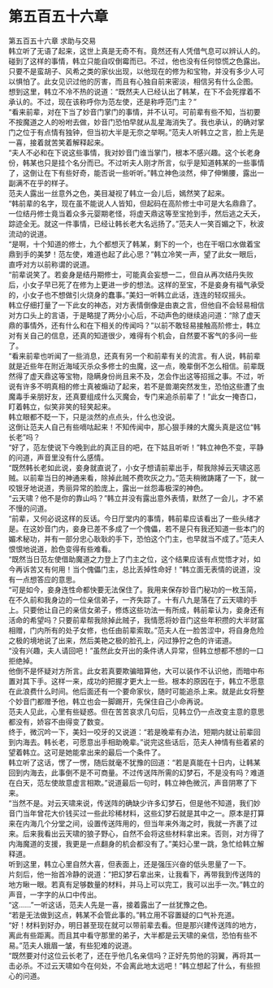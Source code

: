 # 第五百五十六章

第五百五十六章 求助与交易\
韩立听了无语了起来，这世上真是无奇不有。竟然还有人凭借气息可以辨认人的。碰到了这样的事情，韩立只能自叹倒霉而已。不过，他也没有任何惊慌之色露出。只要不是蛮胡子、风希之类的家伙出现，以他现在的修为和宝物，并没有多少人可以惧怕了。此女见识过他的厉害，而且有心独自前来密淡，相信另有什么企图。\
想到这里，韩立不冷不热的说道：“既然夫人已经认出了韩某，在下不会死撑着不承认的。不过，现在该称呼你为范左使，还是称呼范门主？”\
“看来前辈，对在下当了妙音门掌门的事情，并不认可。可前辈有些不知，当初要不按魔道之人的吩咐去做，妙音门恐怕早就从乱星海消失了。我也承认，的确对掌门之位于有点情有独钟，但当初大半是无奈之举啊。”范夫人听韩立之言，脸上先是一喜，接着就苦笑着解释起来。\
“夫人不必和在下说这些事情，我对妙音门谁当掌门，根本不感兴趣。这个长老身份，韩某也只是挂个名分而已。不过听夫人刚才所言，似乎是知道韩某的一些事情了，这倒让在下有些好奇，能否说一些听听。”韩立神色淡然，伸了伸懒腰，露出一副满不在乎的样子。\
范夫人露出一丝意外之色，美目凝视了韩立一会儿后，嫣然笑了起来。\
“韩前辈的名字，现在虽不能说人人皆知，但起码在高阶修士中可是大名鼎鼎了。一位结丹修士竟当着众多元婴期老怪，将虚天鼎这等至宝抢到手，然后逃之夭夭，踪迹全无。就这一件事情，已经让韩长老大名远扬了。”范夫人一笑百媚之下，秋波流动的说道。\
“是啊，十个知道的修士，九个都想灭了韩某，剩下的一个，也在干咽口水做着宝鼎到手的美梦！范左使，难道也起了此心思？”韩立冷笑一声，望了此女一眼后，直呼对方以前称谓的说道。\
“前辈说笑了。若妾身是结丹期修士，可能真会妄想一二，但自从再次结丹失败后，小女子早已死了在修为上更进一步的想法。这样的至宝，不是妾身有福气承受的，小女子也不想做引火烧身的蠢事。”美妇一听韩立此话，连连的轻叹摇头。\
韩立仔细打量了一下此女的神态，对方表情倒像是由衷之言，但他自不会轻易相信对方口头上的言语，于是略提了两分小心后，不动声色的继续追问道：“除了虚天鼎的事情外，还有什么和在下相关的传闻吗？”以前不敢轻易接触高阶修士，韩立对有关自己的信息，还真的知道很少，难得有个机会，自然要不客气的多问一些了。\
“看来前辈也听闻了一些消息，还真有另一个和前辈有关的流言。有人说，韩前辈就是近些年在附近海域灭杀众多修士的虫魔，这一点，晚辈倒不怎么相信。前辈既然得了虚天鼎这等宝物，隐瞒身份尚且来不及，怎会作出这等招摇之事。不过，听说有许多不明真相的修士真被煽动了起来，若不是兽潮突然发生，恐怕这些遭了虫魔毒手亲朋好友，还真要组成什么灭魔会，专门来追杀前辈了！”此女一掩杏口，盯着韩立，似笑非笑的轻笑起来。\
韩立眼都不眨一下，只是淡然的点点头，什么也没说。\
这倒让范夫人自己有些嘀咕起来！不知传闻中，那心狠手辣的大魔头真是这位“韩长老”吗？\
“好了，范左使说下今晚到此的真正目的吧，在下姑且听听！”韩立神色不变，平静的问道，声音里没有什么感情。\
“既然韩长老如此说，妾身就直说了，小女子想请前辈出手，帮我除掉云天啸这恶贼。以前辈当日的神通来看，除掉此贼不费吹灰之力。”范夫稍微踌躇了一下，就一咬银牙地说道，秀丽异常的脸庞上，露出一丝怨毒极深的神色。\
“云天啸？他不是你的靠山吗？”韩立并没有露出意外表情，默然了一会儿，才不紧不慢的问道。\
“前辈，又何必说这样的反话。今日厅堂内的事情，韩前辈应该看出了一些头绪才是。在这妙音门内，妾身已差不多成了一个傀儡，若不是只有我还知道一些本门的媚术秘功，并有一部分忠心耿耿的手下，恐怕这个门主，也早就当不成了。”范夫人恨恨地说道，脸色变得有些难看。\
“既然当日范左使借助魔道之力登上了门主之位，这个结果应该有点觉悟才对，如今再诉苦又有何用！当个傀儡门主，总比丢掉性命好！”韩立面无表情的说道，没有一点想答应的意思。\
“可是如今，妾身连性命都快要无法保住了。我用来保存妙音门秘功的一枚玉简，在不久前和我身边的一位亲信弟子，一齐失踪了。十有八九是落在了云天啸的手上。只要他让自己的亲信女弟子，修炼这些功法一有所成，韩前辈认为，妾身还有活命的希望吗？只要前辈帮我除掉此贼子，我情愿将妙音门这些年积攒的大半财富相赠，门内所有的处子女修，也任由前辈索取。”范夫人在一脸苦涩中，将自身危险之极的境地说了出来，然后美艳之极的脸孔上，闪过狰狞之色的许诺道。\
“没有兴趣，夫人请回吧！”虽然此女开出的条件诱人异常，但韩立想都不想的一口拒绝掉。\
他倒不是怀疑对方所言。此女若真要欺骗暗算他，大可以装作不认识他，而暗中布置对其下手。这样一来，成功的把握才更大上一些。根本的原因在于，韩立不愿意在此浪费什么时间。他后面还有一个要命家伙，随时可能追杀上来。就是此女将整个妙音门都赠予他，韩立也会一脚踢开，先保住自己小命再说。\
范夫人见此，心里有些疑惑。但在苦苦哀求几句后，见韩立仍一点改变主意的意思都没有，娇容不由得变了数变。\
终于，微沉吟一下，美妇一咬牙的又说道：“若是晚辈有办法，短期内就让前辈回到内海去。韩长老，可愿意出手相助晚辈。”说完这些话后，范夫人神情有些着紧的望着韩立。这可是她能拿出来的最后一个条件了。\
韩立听了这话，愣了一愣，随后就毫不犹豫的回道：“若是真能在十日内，让韩某回到内海去，此事倒不是不可商量。不过传送阵所需的幻梦石，不是没有吗？难道在白天，范左使故意虚言相欺。”说道最后一句时，韩立神色微沉，声音阴寒了下来。\
“当然不是。对云天啸来说，传送阵的确缺少许多幻梦石，但是他不知道，我们妙音门当年曾花大价钱买过一些此珍稀材料，这些幻梦石就是其中之一。原本是打算来在内海几个分堂之间，设置传送阵用的，但当年来外海之时，我就一齐裹了过来。后来我看出云天啸的狼子野心，自然不会将这些材料拿出来。否则，对方得了内海魔道的支援，我更是一点翻身的机会都没有了。”美妇心里一跳，急忙给韩立解释道。\
听到这里，韩立心里自然大喜，但表面上，还是强压兴奋的低头思量了一下。\
片刻后，他一抬首冷静的说道：“把幻梦石拿出来，让我看下，再带我到传送阵的地方瞅一眼。若真有足够数量的材料，并马上可以完工，我可以出手一次。”韩立的声音，一字字的从口中传出。\
“这……”一听这话，范夫人先是一喜，接着露出了一丝犹豫之色。\
“若是无法做到这点，韩某不会管此事的。”韩立用不容置疑的口气补充道。\
“好！材料到好办，明日甚至现在就可以带前辈去看。但是那兴建传送阵的地方，离此有些距离。而且其中看守那里的弟子，大半都是云天啸的亲信，恐怕有些不易。”范夫人娥眉一皱，有些犯难的说道。\
“既然要对付这位云长老了，还在乎他几名亲信吗？正好先剪他的羽翼，再将其一击必杀。不过云天啸如今在何处，不会离此地太远吧！”韩立想起了什么，有些担心的问道。
